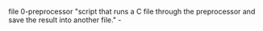 file 0-preprocessor "script that runs a C file through the preprocessor and save the result into another file." -


